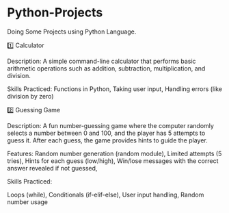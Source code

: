 # Python-Projects
Doing Some Projects using Python Language.


1️⃣ Calculator

Description:
A simple command-line calculator that performs basic arithmetic operations such as addition, subtraction, multiplication, and division.

Skills Practiced:
Functions in Python,
Taking user input,
Handling errors (like division by zero)


2️⃣ Guessing Game

Description:
A fun number-guessing game where the computer randomly selects a number between 0 and 100, and the player has 5 attempts to guess it. After each guess, the game provides hints to guide the player.

Features:
Random number generation (random module),
Limited attempts (5 tries),
Hints for each guess (low/high),
Win/lose messages with the correct answer revealed if not guessed,

Skills Practiced:

Loops (while),
Conditionals (if-elif-else),
User input handling,
Random number usage
